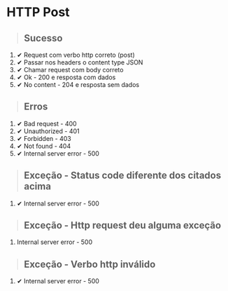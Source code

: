 # HTTP Post

> ## Sucesso
1. ✔ Request com verbo http correto (post)
2. ✔ Passar nos headers o content type JSON
3. ✔ Chamar request com body correto
4. ✔ Ok - 200 e resposta com dados
5. ✔ No content - 204 e resposta sem dados

> ## Erros
1. ✔ Bad request - 400
2. ✔ Unauthorized - 401
3. ✔ Forbidden - 403 
4. ✔ Not found - 404
5. ✔ Internal server error - 500

> ## Exceção - Status code diferente dos citados acima
1. ✔ Internal server error - 500

> ## Exceção - Http request deu alguma exceção
1. Internal server error - 500

> ## Exceção - Verbo http inválido
1. ✔ Internal server error - 500